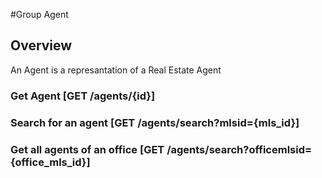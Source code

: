 #Group Agent

## Overview
An Agent is a represantation of a Real Estate Agent

### Get Agent [GET /agents/{id}]

### Search for an agent [GET /agents/search?mlsid={mls_id}]

### Get all agents of an office [GET /agents/search?officemlsid={office_mls_id}]
